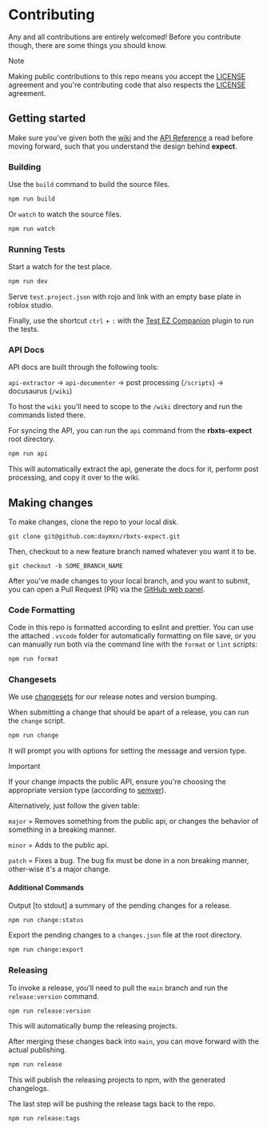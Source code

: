# Contributing

Any and all contributions are entirely welcomed! Before you contribute though, there are
some things you should know.

> [!NOTE]
> Making public contributions to this repo means you accept the [LICENSE](LICENSE) agreement and you're contributing code that also respects the [LICENSE](LICENSE) agreement.

## Getting started

Make sure you've given both the [wiki](https://rbxts-expect.daymxn.com/docs/category/extension-guides) and the [API Reference](https://rbxts-expect.daymxn.com/docs/api) a read before moving forward, such that you understand the design behind **expect**.

### Building

Use the `build` command to build the source files.

```sh
npm run build
```

Or `watch` to watch the source files.

```sh
npm run watch
```

### Running Tests

Start a watch for the test place.

```sh
npm run dev
```

Serve `test.project.json` with rojo and link with an empty base plate in roblox studio.

Finally, use the shortcut `ctrl` + `:` with the [Test EZ Companion](https://github.com/tacheometry/testez-companion) plugin
to run the tests.

### API Docs

API docs are built through the following tools:

`api-extractor` -> `api-documenter` -> post processing (`/scripts`) -> docusaurus (`/wiki`)

To host the `wiki` you'll need to scope to the `/wiki` directory and run the commands listed there.

For syncing the API, you can run the `api` command from the **rbxts-expect** root directory.

```sh
npm run api
```

This will automatically extract the api, generate the docs for it, perform post processing, and copy it
over to the wiki.

## Making changes

To make changes, clone the repo to your local disk.

`git clone git@github.com:daymxn/rbxts-expect.git`

Then, checkout to a new feature branch named whatever you want it to be.

`git checkout -b SOME_BRANCH_NAME`

After you've made changes to your local branch, and you want to submit, you can open a Pull Request (PR)
via the [GitHub web panel](https://github.com/daymxn/rbxts-expect/compare).

### Code Formatting

Code in this repo is formatted according to eslint and prettier. You can use the attached `.vscode` folder for automatically formatting on file save, or you can manually run both via the command line with the `format` or `lint` scripts:

```sh
npm run format
```

### Changesets

We use [changesets](https://github.com/changesets/changesets) for our release notes and version bumping.

When submitting a change that should be apart of a release, you
can run the `change` script.

```sh
npm run change
```

It will prompt you with options for setting the message and version type.

> [!IMPORTANT]
> If your change impacts the public API, ensure you're choosing the appropriate version type (according to [semver](https://semver.org/)).
>
> Alternatively, just follow the given table:
>
> `major` = Removes something from the public api, or changes the behavior of something in a breaking manner.
>
> `minor` = Adds to the public api.
>
> `patch` = Fixes a bug. The bug fix must be done in a non breaking manner, other-wise it's a major change.

#### Additional Commands

Output [to stdout] a summary of the pending changes for a release.

```sh
npm run change:status
```

Export the pending changes to a `changes.json` file at the root directory.

```sh
npm run change:export
```

### Releasing

To invoke a release, you'll need to pull the `main` branch
and run the `release:version` command.

```sh
npm run release:version
```

This will automatically bump the releasing projects.

After merging these changes back into `main`, you can move forward
with the actual publishing.

```sh
npm run release
```

This will publish the releasing projects to npm, with the generated changelogs.

The last step will be pushing the release tags back to the repo.

```sh
npm run release:tags
```

